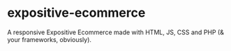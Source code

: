 # expositive-ecommerce
A responsive Expositive Ecommerce made with HTML, JS, CSS and PHP (&amp; your frameworks, obviously). 
